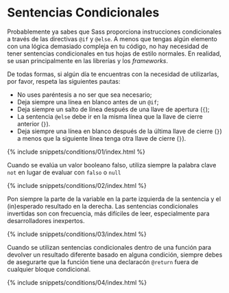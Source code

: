 
# Sentencias Condicionales

Probablemente ya sabes que Sass proporciona instrucciones condicionales a través de las directivas `@if` y `@else`. A menos que tengas algún elemento con una lógica demasiado compleja en tu código, no hay necesidad de tener sentencias condicionales en tus hojas de estilo normales. En realidad, se usan principalmente en las librerías y los *frameworks*.

De todas formas, si algún día te encuentras con la necesidad de utilizarlas, por favor, respeta las siguientes pautas:

* No uses paréntesis a no ser que sea necesario;
* Deja siempre una línea en blanco antes de un `@if`;
* Deja siempre un salto de línea después de una llave de apertura (`{`);
* La sentencia `@else` debe ir en la misma línea que la llave de cierre anterior (`}`).
* Deja siempre una línea en blanco después de la última llave de cierre (`}`) a menos que la siguiente línea tenga otra llave de cierre (`}`).

{% include snippets/conditions/01/index.html %}

Cuando se evalúa un valor booleano falso, utiliza siempre la palabra clave `not` en lugar de evaluar con `falso` o `null`

{% include snippets/conditions/02/index.html %}

Pon siempre la parte de la variable en la parte izquierda de la sentencia y el (in)esperado resultado en la derecha. Las sentencias condicionales invertidas son con frecuencia, más difíciles de leer, especialmente para desarrolladores inexpertos.

{% include snippets/conditions/03/index.html %}

Cuando se utilizan sentencias condicionales dentro de una función para devolver un resultado diferente basado en alguna condición, siempre debes de asegurarte que la función tiene una declaracón `@return` fuera de cualquier bloque condicional.

{% include snippets/conditions/04/index.html %}
